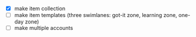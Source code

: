 *[X] make item collection
*[ ] make item templates (three swimlanes: got-it zone, learning zone, one-day zone)
*[ ] make multiple accounts